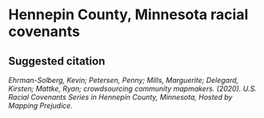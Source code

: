 # Hennepin County, Minnesota racial covenants

## Suggested citation

*Ehrman-Solberg, Kevin; Petersen, Penny; Mills, Marguerite; Delegard, Kirsten; Mattke, Ryan; crowdsourcing community mapmakers. (2020). U.S. Racial Covenants Series in Hennepin County, Minnesota, Hosted by Mapping Prejudice.*
